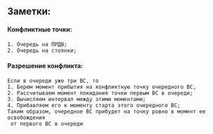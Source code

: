 ﻿## Заметки:
#### Конфликтные точки:
	1. Очередь на ПРДВ;
	2. Очередь на стоянки;

#### Разрешение конфликта:
	Если в очереди уже три ВС, то 
	1. Берем момент прибытия на конфликтную точку очередного ВС, 
	2. Рассчитываем момент покидания точки первым ВС в очереди;
	3. Вычисляем интервал между этими моментами;
	4. Прибавляем его к моменту старта этого очередного ВС;
	Таким образом, очередное ВС прибудет на точку ровно в момент ее освобождения
	 от первого ВС в очереди



